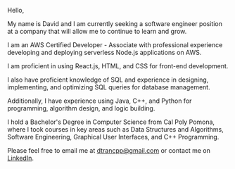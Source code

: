 Hello,

My name is David and I am currently seeking a software engineer position at a company that will allow me to continue to learn and grow.

I am an AWS Certified Developer - Associate with professional experience developing and deploying serverless Node.js applications on AWS.

I am proficient in using React.js, HTML, and CSS for front-end development.

I also have proficient knowledge of SQL and experience in designing, implementing, and optimizing SQL queries for database management.

Additionally, I have experience using Java, C++, and Python for programming, algorithm design, and logic building.

I hold a Bachelor's Degree in Computer Science from Cal Poly Pomona, where I took courses in key areas such as Data Structures and Algorithms, Software Engineering, Graphical User Interfaces, and C++ Programming.

Please feel free to email me at dtrancpp@gmail.com or contact me on [LinkedIn](https://www.linkedin.com/in/tran-david1/).
